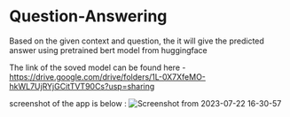 # Question-Answering
Based on the given context and question, the it will give the predicted answer using pretrained bert model from huggingface

The link of the soved model can be found here - https://drive.google.com/drive/folders/1L-0X7XfeMO-hkWL7UjRYjGCitTVT90Cs?usp=sharing

screenshot of the app is below :
![Screenshot from 2023-07-22 16-30-57](https://github.com/SANAT-01/Question-Answering/assets/94187960/ed1c53ad-e5c8-4c9d-808c-468062205528)
